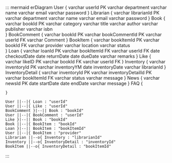 ::: mermaid
erDiagram
    User {
        varchar userId PK
        varchar department
        varchar name
        varchar email
        varchar password
    }
    Librarian {
        varchar librarianId PK
        varchar department
        varchar name
        varchar email
        varchar password
    }
    Book {
        varchar bookId PK
        varchar category
        varchar title
        varchar author
        varchar publisher
        varchar isbn      
    }
    BookComment {
        varchar bookId PK
        varchar bookCommentId PK
        varchar userId FK
        varchar Comment 
    }
    BookItem {
        varchar bookItemId PK
        varchar bookId FK
        varchar provider
        varchar location 
        varchar status  
    }
    Loan {
        varchar loanId PK
        varchar bookItemId FK
        varchar userId FK
        date checkoutDate
        date returnDate
        date dueDate
        varchar remarks
    }
    Like {
        varchar likeID PK
        varchar bookId FK
        varchar userId FK
    }
    Inventory {
        varchar inventoryId PK
        varchar inventoryYM
        date inventoryDate
        varchar librarianId
    }
    InventoryDetail {
        varchar inventoryId PK
        varchar inventoryDetailId PK
        varchar bookItemId FK
        varchar status
        varchar message
    }
    News {
        varchar newsId PK
        date startDate
        date endDate
        varchar message
    }
    FAQ {

    }

    User ||--|{ Loan : "userId"
    User ||--|{ Like : "userId"
    BookComment }|--|| Book : "bookId"
    User ||--|{ BookComment : "userId"
    Like }|--|| Book : "bookId"
    Book ||--|{ BookItem : "bookId"
    Loan }|--|| BookItem : "bookItemId"
    User ||--|{ BookItem : "provider"
    Librarian ||--o{ Inventory : "librarianId"
    Inventory ||--o{ InventoryDetail : "inventoryId"
    BookItem ||--o{ InventoryDetail : "bookItemId"
:::
